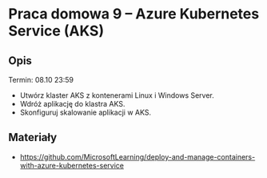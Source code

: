 # Praca domowa 9 – Azure Kubernetes Service (AKS)

## Opis

Termin: 08.10 23:59

- Utwórz klaster AKS z kontenerami Linux i Windows Server.
- Wdróż aplikację do klastra AKS.
- Skonfiguruj skalowanie aplikacji w AKS.

## Materiały

- https://github.com/MicrosoftLearning/deploy-and-manage-containers-with-azure-kubernetes-service